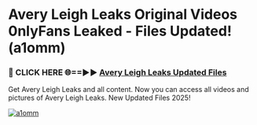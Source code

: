# Avery Leigh Leaks Original Videos 0nlyFans Leaked - Files Updated! (a1omm)

<h3>🔴 CLICK HERE 🌐==►► <a href="https://tinyurl.com/2wckxsce" rel="nofollow">Avery Leigh Leaks Updated Files</a></h3>

Get Avery Leigh Leaks and all content. Now you can access all videos and pictures of Avery Leigh Leaks. New Updated Files 2025!

[![a1omm](https://i.imgur.com/AFduVYN.gif)](https://tinyurl.com/2wckxsce)
